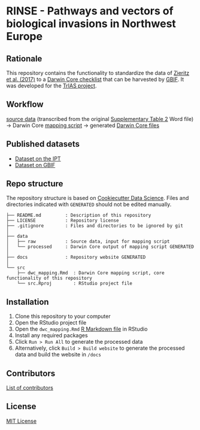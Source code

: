 # RINSE - Pathways and vectors of biological invasions in Northwest Europe

## Rationale

This repository contains the functionality to standardize the data of [Zieritz et al. (2017)](https://doi.org/10.1007/s10530-016-1278-z) to a [Darwin Core checklist](https://www.gbif.org/dataset-classes) that can be harvested by [GBIF](http://www.gbif.org). It was developed for the [TrIAS project](http://trias-project.be).

## Workflow

[source data](https://github.com/trias-project/rinse-pathways-checklist/blob/master/data/raw/copy_of_10530_2016_1278_MOESM2_ESM.xlsx) (transcribed from the original [Supplementary Table 2](https://static-content.springer.com/esm/art%3A10.1007%2Fs10530-016-1278-z/MediaObjects/10530_2016_1278_MOESM2_ESM.docx) Word file) → Darwin Core [mapping script](http://trias-project.github.io/rinse-pathways-checklist/dwc_mapping.html) → generated [Darwin Core files](https://github.com/trias-project/rinse-pathways-checklist/blob/master/data/processed)

## Published datasets

* [Dataset on the IPT](https://ipt.inbo.be/resource?r=rinse-pathways-checklist)
* [Dataset on GBIF](https://www.gbif.org/dataset/1738f272-6b5d-4f43-9a92-453a8c5ea50a)

## Repo structure

The repository structure is based on [Cookiecutter Data Science](http://drivendata.github.io/cookiecutter-data-science/). Files and directories indicated with `GENERATED` should not be edited manually.

```
├── README.md         : Description of this repository
├── LICENSE           : Repository license
├── .gitignore        : Files and directories to be ignored by git
│
├── data
│   ├── raw           : Source data, input for mapping script
│   └── processed     : Darwin Core output of mapping script GENERATED
│
├── docs              : Repository website GENERATED
│
└── src
    ├── dwc_mapping.Rmd  : Darwin Core mapping script, core functionality of this repository
    └── src.Rproj        : RStudio project file
```

## Installation

1. Clone this repository to your computer
2. Open the RStudio project file
3. Open the `dwc_mapping.Rmd` [R Markdown file](https://rmarkdown.rstudio.com/) in RStudio
4. Install any required packages
5. Click `Run > Run All` to generate the processed data
6. Alternatively, click `Build > Build website` to generate the processed data and build the website in `/docs`

## Contributors

[List of contributors](https://github.com/trias-project/rinse-pathways-checklist/contributors)

## License

[MIT License](https://github.com/trias-project/rinse-pathways-checklist/blob/master/LICENSE)
